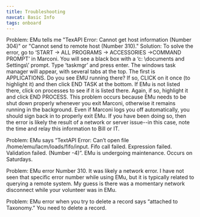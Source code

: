 ```yaml
---
title: Troubleshooting
navcat: Basic Info
tags: onboard
---
```


Problem: EMu tells me "TexAPI Error: Cannot get host information (Number 304)" or "Cannot send to remote host (Number 310)." Solution: To solve the error, go to ‘START -> ALL PROGRAMS -> ACCESSORIES ->COMMAND PROMPT’ in Marconi. You will see a black box with a ‘c: \documents and Settings\’  prompt. Type ‘taskmgr’ and press enter. The windows task manager will appear, with several tabs at the top.  The first is APPLICATIONS.  Do you see EMU running there?  If so, CLICK on it once (to highlight it) and then click END TASK at the bottom. If EMu is not listed there, click on processes to see if it is listed there.  Again, if so, highlight it and click END PROCESS. This problem occurs because EMu needs to be shut down properly whenever you exit Marconi, otherwise it remains running in the background. Even if Marconi logs you off automatically, you should sign back in to properly exit EMu. If you have been doing so, then the error is likely the result of a network or server issue--in this case, note the time and relay this information to Bill or IT.

Problem: EMu says “TextAPI Error: Can’t open file /home/emu/lacm/loads/fifo/input. Fifo call failed. Expression failed. Validation failed. (Number -4)”. EMu is undergoing maintenance. Occurs on Saturdays.

Problem: EMu error Number 310. It was likely a network error.  I have not seen that specific error number while using EMu, but it is typically related to querying a remote system.  My guess is there was a momentary network disconnect while your volunteer was in EMu.

Problem: EMu error when you try to delete a record says “attached to Taxonomy.” You need to delete a record.
